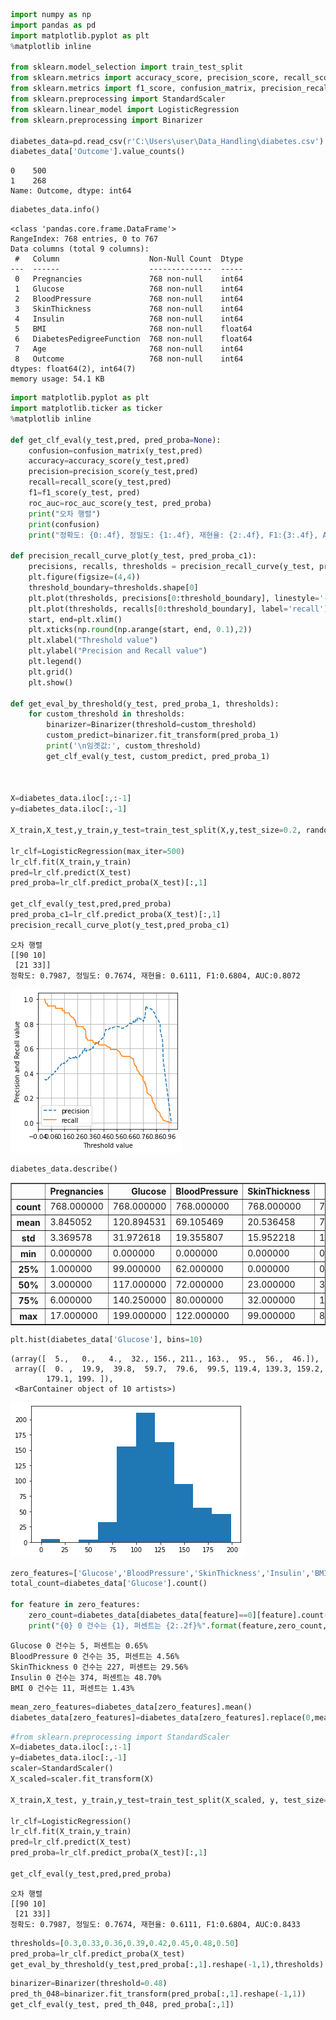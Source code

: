 ```python
import numpy as np
import pandas as pd
import matplotlib.pyplot as plt
%matplotlib inline

from sklearn.model_selection import train_test_split
from sklearn.metrics import accuracy_score, precision_score, recall_score, roc_auc_score
from sklearn.metrics import f1_score, confusion_matrix, precision_recall_curve, roc_curve
from sklearn.preprocessing import StandardScaler
from sklearn.linear_model import LogisticRegression
from sklearn.preprocessing import Binarizer

diabetes_data=pd.read_csv(r'C:\Users\user\Data_Handling\diabetes.csv')
diabetes_data['Outcome'].value_counts()
```




    0    500
    1    268
    Name: Outcome, dtype: int64




```python
diabetes_data.info()
```

    <class 'pandas.core.frame.DataFrame'>
    RangeIndex: 768 entries, 0 to 767
    Data columns (total 9 columns):
     #   Column                    Non-Null Count  Dtype  
    ---  ------                    --------------  -----  
     0   Pregnancies               768 non-null    int64  
     1   Glucose                   768 non-null    int64  
     2   BloodPressure             768 non-null    int64  
     3   SkinThickness             768 non-null    int64  
     4   Insulin                   768 non-null    int64  
     5   BMI                       768 non-null    float64
     6   DiabetesPedigreeFunction  768 non-null    float64
     7   Age                       768 non-null    int64  
     8   Outcome                   768 non-null    int64  
    dtypes: float64(2), int64(7)
    memory usage: 54.1 KB
    


```python
import matplotlib.pyplot as plt
import matplotlib.ticker as ticker
%matplotlib inline

def get_clf_eval(y_test,pred, pred_proba=None):
    confusion=confusion_matrix(y_test,pred)
    accuracy=accuracy_score(y_test,pred)
    precision=precision_score(y_test,pred)
    recall=recall_score(y_test,pred)
    f1=f1_score(y_test, pred)
    roc_auc=roc_auc_score(y_test, pred_proba)
    print("오차 행렬")
    print(confusion)
    print("정확도: {0:.4f}, 정밀도: {1:.4f}, 재현율: {2:.4f}, F1:{3:.4f}, AUC:{4:.4f}".format(accuracy, precision, recall,f1, roc_auc))

def precision_recall_curve_plot(y_test, pred_proba_c1):
    precisions, recalls, thresholds = precision_recall_curve(y_test, pred_proba_c1)    
    plt.figure(figsize=(4,4))
    threshold_boundary=thresholds.shape[0]
    plt.plot(thresholds, precisions[0:threshold_boundary], linestyle='--', label='precision')
    plt.plot(thresholds, recalls[0:threshold_boundary], label='recall')
    start, end=plt.xlim()
    plt.xticks(np.round(np.arange(start, end, 0.1),2))
    plt.xlabel("Threshold value")
    plt.ylabel("Precision and Recall value")
    plt.legend()    
    plt.grid()
    plt.show()

def get_eval_by_threshold(y_test, pred_proba_1, thresholds):
    for custom_threshold in thresholds:
        binarizer=Binarizer(threshold=custom_threshold)
        custom_predict=binarizer.fit_transform(pred_proba_1)
        print('\n임곗값:', custom_threshold)
        get_clf_eval(y_test, custom_predict, pred_proba_1)

    
    
X=diabetes_data.iloc[:,:-1]
y=diabetes_data.iloc[:,-1]

X_train,X_test,y_train,y_test=train_test_split(X,y,test_size=0.2, random_state=156, stratify=y)

lr_clf=LogisticRegression(max_iter=500)
lr_clf.fit(X_train,y_train)
pred=lr_clf.predict(X_test)
pred_proba=lr_clf.predict_proba(X_test)[:,1]

get_clf_eval(y_test,pred,pred_proba)
pred_proba_c1=lr_clf.predict_proba(X_test)[:,1]
precision_recall_curve_plot(y_test,pred_proba_c1)

```

    오차 행렬
    [[90 10]
     [21 33]]
    정확도: 0.7987, 정밀도: 0.7674, 재현율: 0.6111, F1:0.6804, AUC:0.8072
    


    
![png](output_2_1.png)
    



```python
diabetes_data.describe()
```




<div>
<style scoped>
    .dataframe tbody tr th:only-of-type {
        vertical-align: middle;
    }

    .dataframe tbody tr th {
        vertical-align: top;
    }

    .dataframe thead th {
        text-align: right;
    }
</style>
<table border="1" class="dataframe">
  <thead>
    <tr style="text-align: right;">
      <th></th>
      <th>Pregnancies</th>
      <th>Glucose</th>
      <th>BloodPressure</th>
      <th>SkinThickness</th>
      <th>Insulin</th>
      <th>BMI</th>
      <th>DiabetesPedigreeFunction</th>
      <th>Age</th>
      <th>Outcome</th>
    </tr>
  </thead>
  <tbody>
    <tr>
      <th>count</th>
      <td>768.000000</td>
      <td>768.000000</td>
      <td>768.000000</td>
      <td>768.000000</td>
      <td>768.000000</td>
      <td>768.000000</td>
      <td>768.000000</td>
      <td>768.000000</td>
      <td>768.000000</td>
    </tr>
    <tr>
      <th>mean</th>
      <td>3.845052</td>
      <td>120.894531</td>
      <td>69.105469</td>
      <td>20.536458</td>
      <td>79.799479</td>
      <td>31.992578</td>
      <td>0.471876</td>
      <td>33.240885</td>
      <td>0.348958</td>
    </tr>
    <tr>
      <th>std</th>
      <td>3.369578</td>
      <td>31.972618</td>
      <td>19.355807</td>
      <td>15.952218</td>
      <td>115.244002</td>
      <td>7.884160</td>
      <td>0.331329</td>
      <td>11.760232</td>
      <td>0.476951</td>
    </tr>
    <tr>
      <th>min</th>
      <td>0.000000</td>
      <td>0.000000</td>
      <td>0.000000</td>
      <td>0.000000</td>
      <td>0.000000</td>
      <td>0.000000</td>
      <td>0.078000</td>
      <td>21.000000</td>
      <td>0.000000</td>
    </tr>
    <tr>
      <th>25%</th>
      <td>1.000000</td>
      <td>99.000000</td>
      <td>62.000000</td>
      <td>0.000000</td>
      <td>0.000000</td>
      <td>27.300000</td>
      <td>0.243750</td>
      <td>24.000000</td>
      <td>0.000000</td>
    </tr>
    <tr>
      <th>50%</th>
      <td>3.000000</td>
      <td>117.000000</td>
      <td>72.000000</td>
      <td>23.000000</td>
      <td>30.500000</td>
      <td>32.000000</td>
      <td>0.372500</td>
      <td>29.000000</td>
      <td>0.000000</td>
    </tr>
    <tr>
      <th>75%</th>
      <td>6.000000</td>
      <td>140.250000</td>
      <td>80.000000</td>
      <td>32.000000</td>
      <td>127.250000</td>
      <td>36.600000</td>
      <td>0.626250</td>
      <td>41.000000</td>
      <td>1.000000</td>
    </tr>
    <tr>
      <th>max</th>
      <td>17.000000</td>
      <td>199.000000</td>
      <td>122.000000</td>
      <td>99.000000</td>
      <td>846.000000</td>
      <td>67.100000</td>
      <td>2.420000</td>
      <td>81.000000</td>
      <td>1.000000</td>
    </tr>
  </tbody>
</table>
</div>




```python
plt.hist(diabetes_data['Glucose'], bins=10)
```




    (array([  5.,   0.,   4.,  32., 156., 211., 163.,  95.,  56.,  46.]),
     array([  0. ,  19.9,  39.8,  59.7,  79.6,  99.5, 119.4, 139.3, 159.2,
            179.1, 199. ]),
     <BarContainer object of 10 artists>)




    
![png](output_4_1.png)
    



```python
zero_features=['Glucose','BloodPressure','SkinThickness','Insulin','BMI']
total_count=diabetes_data['Glucose'].count()

for feature in zero_features:
    zero_count=diabetes_data[diabetes_data[feature]==0][feature].count()
    print("{0} 0 건수는 {1}, 퍼센트는 {2:.2f}%".format(feature,zero_count, 100*zero_count/total_count))
```

    Glucose 0 건수는 5, 퍼센트는 0.65%
    BloodPressure 0 건수는 35, 퍼센트는 4.56%
    SkinThickness 0 건수는 227, 퍼센트는 29.56%
    Insulin 0 건수는 374, 퍼센트는 48.70%
    BMI 0 건수는 11, 퍼센트는 1.43%
    


```python
mean_zero_features=diabetes_data[zero_features].mean()
diabetes_data[zero_features]=diabetes_data[zero_features].replace(0,mean_zero_features)
```


```python
#from sklearn.preprocessing import StandardScaler
X=diabetes_data.iloc[:,:-1]
y=diabetes_data.iloc[:,-1]
scaler=StandardScaler()
X_scaled=scaler.fit_transform(X)

X_train,X_test, y_train,y_test=train_test_split(X_scaled, y, test_size=0.2, random_state=156, stratify=y)

lr_clf=LogisticRegression()
lr_clf.fit(X_train,y_train)
pred=lr_clf.predict(X_test)
pred_proba=lr_clf.predict_proba(X_test)[:,1]

get_clf_eval(y_test,pred,pred_proba)
```

    오차 행렬
    [[90 10]
     [21 33]]
    정확도: 0.7987, 정밀도: 0.7674, 재현율: 0.6111, F1:0.6804, AUC:0.8433
    


```python
thresholds=[0.3,0.33,0.36,0.39,0.42,0.45,0.48,0.50]
pred_proba=lr_clf.predict_proba(X_test)
get_eval_by_threshold(y_test,pred_proba[:,1].reshape(-1,1),thresholds)
```


```python
binarizer=Binarizer(threshold=0.48)
pred_th_048=binarizer.fit_transform(pred_proba[:,1].reshape(-1,1))
get_clf_eval(y_test, pred_th_048, pred_proba[:,1])
```
